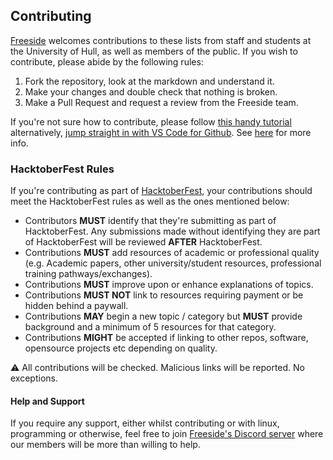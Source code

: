 ## Contributing <a name="contributing"></a>
[Freeside](https://github.com/FreesideHull) welcomes contributions to these lists from staff and students at the University of Hull, as well as members of the public. If you wish to contribute, please abide by the following rules:

1. Fork the repository, look at the markdown and understand it. 
2. Make your changes and double check that nothing is broken.
3. Make a Pull Request and request a review from the Freeside team.

If you're not sure how to contribute, please follow [this handy tutorial](https://love.edwardcharl.es/contributing-to-the-freeside-srl/) alternatively, [jump straight in with VS Code for Github](https://github.dev/FreesideHull/StudentResources). See [here](https://docs.github.com/en/codespaces/developing-in-codespaces/web-based-editor) for more info.

### HacktoberFest Rules
If you're contributing as part of [HacktoberFest](https://hacktoberFest.digitalocean.com), your contributions should meet the HacktoberFest rules as well as the ones mentioned below:

- Contributors **MUST** identify that they're submitting as part of HacktoberFest. Any submissions made without identifying they are part of HacktoberFest will be reviewed **AFTER** HacktoberFest.
- Contributions **MUST** add resources of academic or professional quality (e.g. Academic papers, other university/student resources, professional training pathways/exchanges).
- Contributions **MUST** improve upon or enhance explanations of topics.
- Contributions **MUST NOT** link to resources requiring payment or be hidden behind a paywall.
- Contributions **MAY** begin a new topic / category but **MUST** provide background and a minimum of 5 resources for that category.
- Contributions **MIGHT** be accepted if linking to other repos, software, opensource projects etc depending on quality.

:warning: All contributions will be checked. Malicious links will be reported. No exceptions.

#### Help and Support 
If you require any support, either whilst contributing or with linux, programming or otherwise, feel free to join [Freeside's Discord server](http://discord.freeside.co.uk/) where our members will be more than willing to help.